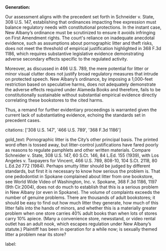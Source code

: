 **Generation:**

Our assessment aligns with the precedent set forth in Schneider v. State, 308 U.S. 147, establishing that ordinances impacting free expression must balance regulatory needs with constitutional protections. In the instant case, New Albany’s ordinance must be scrutinized to ensure it avoids infringing on First Amendment rights. The court's reliance on inadequate anecdotal evidence, such as assumptions about pornographic litter and theft risks, does not meet the threshold of empirical justification highlighted in 368 F.3d 1186, which requires substantive legislative evidence demonstrating adverse secondary effects specific to the regulated activity.

Moreover, as discussed in 466 U.S. 789, the mere potential for litter or minor visual clutter does not justify broad regulatory measures that intrude on protected speech. New Albany’s ordinance, by imposing a 1,000-feet restriction based on speculative harms, does not adequately demonstrate the adverse effects required under Alameda Books and therefore, fails to be constitutionally sustainable without substantial empirical evidence directly correlating these bookstores to the cited harms.

Thus, a remand for further evidentiary proceedings is warranted given the current lack of substantiating evidence, echoing the standards set in precedent cases.

citations: ['308 U.S. 147', '466 U.S. 789', '368 F.3d 1186']

gold_text: Pornographic litter is the City’s other principal basis. The printed word often is tossed away, but litter-control justifications have fared poorly as reasons to regulate pamphlets and other written materials. Compare Schneider v. State, 308 U.S. 147, 60 S.Ct. 146, 84 L.Ed. 155 (1939), with Los Angeles v. Taxpayers for Vincent, 466 U.S. 789, 808-10, 104 S.Ct. 2118, 80 L.Ed.2d 772 (1984). Perhaps smutty litter should be judged by different standards, but first it is necessary to know how serious the problem is. That one pedodontist in Spokane complained about litter from one bookstore, see World Wide Video of Washington, Inc. v. Spokane, 368 F.3d 1186, 1197 (9th Cir.2004), does not do much to establish that this is a serious problem in New Albany (or even in Spokane). The volume of complaints exceeds the number of genuine problems. There are thousands of adult bookstores; it should be easy to find out how much litter they generate, how much of this litter falls into the hands of minors, and whether this is a materially greater problem when one store carries 40% adult books than when lots of stores carry 10% apiece. (Many a convenience store, newsstand, or video rental outlet has an adult nook, which escapes regulation under New Albany’s statute.) Plaintiff has been in operation for a while now; is sexually themed litter a problem near its store?

label: 
